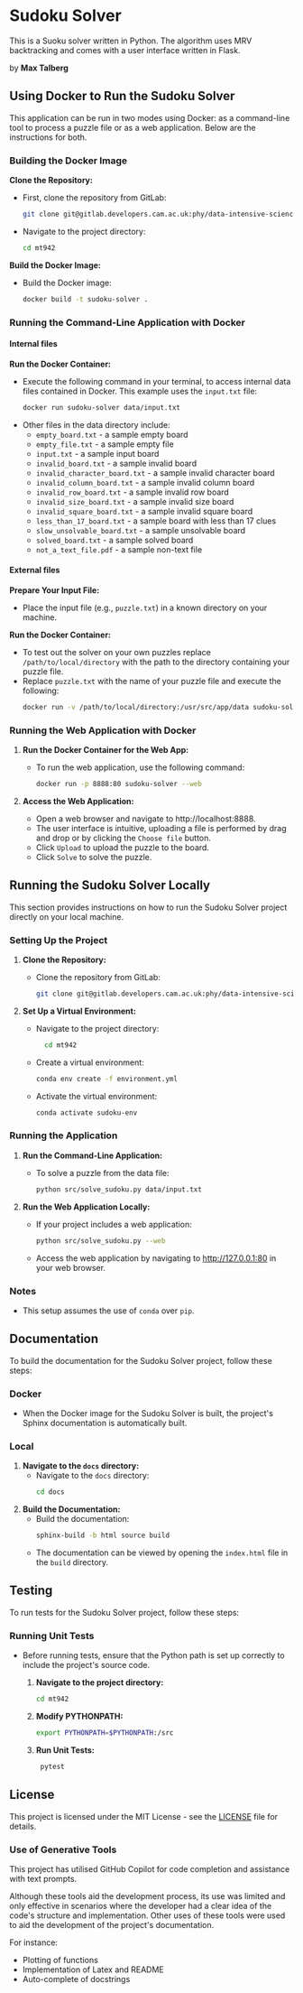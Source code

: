 # Sudoku Solver

This is a Suoku solver written in Python. The algorithm uses MRV backtracking and comes with a user interface written in Flask.

by **Max Talberg**

## Using Docker to Run the Sudoku Solver

This application can be run in two modes using Docker: as a command-line tool to process a puzzle file or as a web application. Below are the instructions for both.

### Building the Docker Image

**Clone the Repository:**
   - First, clone the repository from GitLab:
     ```bash
     git clone git@gitlab.developers.cam.ac.uk:phy/data-intensive-science-mphil/c1_assessment/mt942.git
     ```
   - Navigate to the project directory:
     ```bash
     cd mt942
     ```

**Build the Docker Image:**
   - Build the Docker image:
     ```bash
     docker build -t sudoku-solver .
     ```
### Running the Command-Line Application with Docker

#### Internal files
**Run the Docker Container:**
   - Execute the following command in your terminal, to access internal data files contained in Docker. This example uses the `input.txt` file:
     ```bash
     docker run sudoku-solver data/input.txt
     ```
   - Other files in the data directory include:
        - `empty_board.txt` - a sample empty board
        - `empty_file.txt` - a sample empty file
        - `input.txt` - a sample input board
        - `invalid_board.txt` - a sample invalid board
        - `invalid_character_board.txt` - a sample invalid character board
        - `invalid_column_board.txt` - a sample invalid column board
        - `invalid_row_board.txt` - a sample invalid row board
        - `invalid_size_board.txt` - a sample invalid size board
        - `invalid_square_board.txt` - a sample invalid square board
        - `less_than_17_board.txt` - a sample board with less than 17 clues
        - `slow_unsolvable_board.txt` - a sample unsolvable board
        - `solved_board.txt` - a sample solved board
        - `not_a_text_file.pdf` - a sample non-text file

#### External files
**Prepare Your Input File:**
   - Place the input file (e.g., `puzzle.txt`) in a known directory on your machine.

**Run the Docker Container:**
   - To test out the solver on your own puzzles replace `/path/to/local/directory` with the path to the directory containing your puzzle file.
   - Replace `puzzle.txt` with the name of your puzzle file and execute the following:
     ```bash
     docker run -v /path/to/local/directory:/usr/src/app/data sudoku-solver data/puzzle.txt
     ```

### Running the Web Application with Docker

1. **Run the Docker Container for the Web App:**
   - To run the web application, use the following command:
     ```bash
     docker run -p 8888:80 sudoku-solver --web
     ```

2. **Access the Web Application:**
   - Open a web browser and navigate to http://localhost:8888.
   - The user interface is intuitive, uploading a file is performed by drag and drop or by clicking the `Choose file` button.
   - Click `Upload` to upload the puzzle to the board.
   - Click `Solve` to solve the puzzle.
## Running the Sudoku Solver Locally

This section provides instructions on how to run the Sudoku Solver project directly on your local machine.

### Setting Up the Project

1. **Clone the Repository:**
   - Clone the repository from GitLab:
     ```bash
     git clone git@gitlab.developers.cam.ac.uk:phy/data-intensive-science-mphil/c1_assessment/mt942.git
     ```

2. **Set Up a Virtual Environment:**
   - Navigate to the project directory:
     ```bash
       cd mt942
       ```
   - Create a virtual environment:
     ```bash
     conda env create -f environment.yml
     ```
    - Activate the virtual environment:
      ```bash
      conda activate sudoku-env
      ```

### Running the Application

1. **Run the Command-Line Application:**
   - To solve a puzzle from the data file:
     ```bash
     python src/solve_sudoku.py data/input.txt
     ```

2. **Run the Web Application Locally:**
   - If your project includes a web application:
     ```bash
     python src/solve_sudoku.py --web
     ```
   - Access the web application by navigating to http://127.0.0.1:80 in your web browser.
### Notes

- This setup assumes the use of `conda` over `pip`.

## Documentation

To build the documentation for the Sudoku Solver project, follow these steps:

### Docker
- When the Docker image for the Sudoku Solver is built, the project's Sphinx documentation is automatically built.

### Local
1. **Navigate to the `docs` directory:**
   - Navigate to the `docs` directory:
     ```bash
     cd docs
     ```
2. **Build the Documentation:**
    - Build the documentation:
      ```bash
      sphinx-build -b html source build
      ```
    - The documentation can be viewed by opening the `index.html` file in the `build` directory.

## Testing

To run tests for the Sudoku Solver project, follow these steps:

### Running Unit Tests

- Before running tests, ensure that the Python path is set up correctly to include the project's source code.

  1. **Navigate to the project directory:**
       ```bash
       cd mt942
       ```
  2. **Modify PYTHONPATH:**
     ```bash
     export PYTHONPATH=$PYTHONPATH:/src
     ```

  3. **Run Unit Tests:**

      ```bash
       pytest
     ```


## License

This project is licensed under the MIT License - see the [LICENSE](LICENSE) file for details.

### Use of Generative Tools

This project has utilised GitHub Copilot for code completion and assistance with text prompts.

Although these tools aid the development process, its use was limited and only effective in scenarios where the developer had a clear idea of the code's structure and implementation. Other uses of these tools were used to aid the development of the project's documentation.

For instance:
- Plotting of functions
- Implementation of Latex and README
- Auto-complete of docstrings
